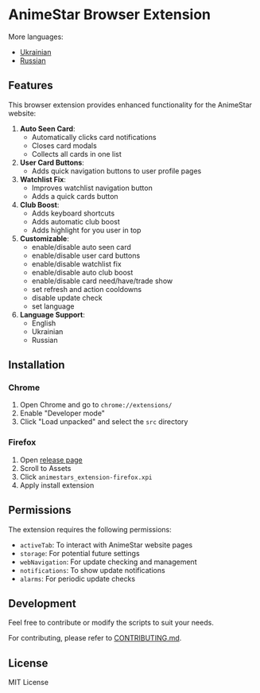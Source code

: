 # AnimeStar Browser Extension

More languages:
- [Ukrainian](./README_UA.md)
- [Russian](./README_RU.md)

## Features

This browser extension provides enhanced functionality for the AnimeStar website:

1. **Auto Seen Card**:
    - Automatically clicks card notifications
    - Closes card modals
    - Collects all cards in one list
2. **User Card Buttons**: 
    - Adds quick navigation buttons to user profile pages
3. **Watchlist Fix**: 
    - Improves watchlist navigation button
    - Adds a quick cards button
4. **Club Boost**: 
    - Adds keyboard shortcuts
    - Adds automatic club boost
    - Adds highlight for you user in top
5. **Customizable**: 
    - enable/disable auto seen card
    - enable/disable user card buttons
    - enable/disable watchlist fix
    - enable/disable auto club boost
    - enable/disable card need/have/trade show
    - set refresh and action cooldowns
    - disable update check
    - set language
6. **Language Support**: 
    - English
    - Ukrainian
    - Russian

## Installation

### Chrome
1. Open Chrome and go to `chrome://extensions/`
2. Enable "Developer mode"
3. Click "Load unpacked" and select the `src` directory

### Firefox
1. Open [release page](https://github.com/Teri-anric/AnimeStarsExtensions/releases/)
2. Scroll to Assets
3. Click `animestars_extension-firefox.xpi`
4. Apply install extension

## Permissions

The extension requires the following permissions:
- `activeTab`: To interact with AnimeStar website pages
- `storage`: For potential future settings
- `webNavigation`: For update checking and management
- `notifications`: To show update notifications
- `alarms`: For periodic update checks

## Development

Feel free to contribute or modify the scripts to suit your needs.

For contributing, please refer to [CONTRIBUTING.md](./CONTRIBUTING.md).

## License

MIT License
